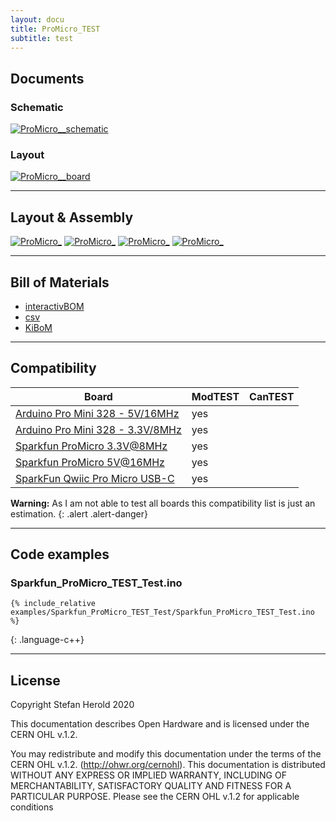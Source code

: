 ```yaml
---
layout: docu
title: ProMicro_TEST
subtitle: test
---
```


## Documents

### Schematic
[![ProMicro__schematic](docs/ProMicro__schematic.svg)](docs/ProMicro__schematic.pdf)

### Layout
[![ProMicro__board](docs/ProMicro__board_.svg)](docs/ProMicro__board.pdf)

---

## Layout & Assembly
[![ProMicro_](docs/img/ProMicro__Bottom_Board.svg)](docs/img/ProMicro__Bottom_Board.svg)
[![ProMicro_](docs/img/ProMicro__Top_Board.svg)](docs/img/ProMicro__Top_Board.svg)
[![ProMicro_](docs/img/ProMicro__Bottom_Assembly.svg)](docs/img/ProMicro__Bottom_Assembly.svg)
[![ProMicro_](docs/img/ProMicro__Top_Assembly.svg)](docs/img/ProMicro__Top_Assembly.svg)

---

## Bill of Materials
* [interactivBOM](docs/bom/ibom.html)
* [csv](docs/bom/ProMicro_.csv)
* [KiBoM](docs/bom/ProMicro_.csv)

---

## Compatibility

| Board | ModTEST | CanTEST | 
| --- | --- | --- | 
| [Arduino Pro Mini 328 - 5V/16MHz](https://www.sparkfun.com/products/11113) | yes | 
| [Arduino Pro Mini 328 - 3.3V/8MHz](https://www.sparkfun.com/products/11114) | yes | 
| [Sparkfun ProMicro 3.3V@8MHz](https://www.sparkfun.com/products/12587) | yes |
| [Sparkfun ProMicro 5V@16MHz](https://www.sparkfun.com/products/12640) | yes |
| [SparkFun Qwiic Pro Micro USB-C](https://www.sparkfun.com/products/15795) | yes |

**Warning:**
As I am not able to test all boards this compatibility list is just an estimation.
{: .alert .alert-danger}

---

## Code examples
### Sparkfun_ProMicro_TEST_Test.ino
~~~
{% include_relative examples/Sparkfun_ProMicro_TEST_Test/Sparkfun_ProMicro_TEST_Test.ino %}
~~~
{: .language-c++}

<!--

---

## Purchase

### Kitspace

### Tindie
-->

---

## License
Copyright Stefan Herold 2020

This documentation describes Open Hardware and is licensed under the CERN OHL v.1.2.

You may redistribute and modify this documentation under the terms of the CERN OHL v.1.2. (http://ohwr.org/cernohl). This documentation is distributed WITHOUT ANY EXPRESS OR IMPLIED WARRANTY, INCLUDING OF MERCHANTABILITY, SATISFACTORY QUALITY AND FITNESS FOR A PARTICULAR PURPOSE. Please see the CERN OHL v.1.2 for applicable conditions